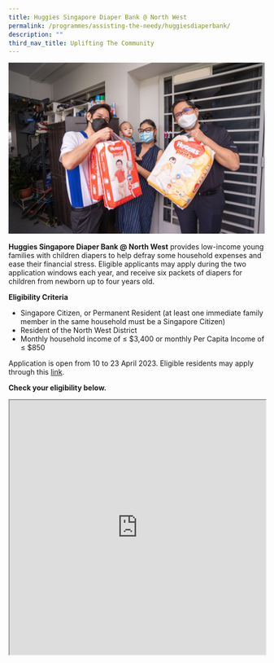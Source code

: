 ```yaml
---
title: Huggies Singapore Diaper Bank @ North West
permalink: /programmes/assisting-the-needy/huggiesdiaperbank/
description: ""
third_nav_title: Uplifting The Community
---
```

![](/images/Programmes/Uplifting%20The%20Community/20220407%20170554%20004.jpg)

**Huggies Singapore Diaper Bank @ North West**&nbsp;provides low-income young families with children diapers to help defray some household expenses and ease their financial stress. Eligible applicants may apply during the two application windows each year, and receive six packets of diapers for children from newborn up to four years old.
  
**Eligibility&nbsp;Criteria**

*   Singapore Citizen, or Permanent Resident (at least one immediate family member in the same household must be a Singapore Citizen)
*   Resident of the North West District&nbsp;
*   Monthly household income of&nbsp;≤ $3,400 or monthly Per Capita Income of ≤ $850

Application is open from 10 to 23 April 2023. Eligible residents may apply through this [link](https://form.gov.sg/#!/61260f45e7eaf10012c6cb33).

**Check your eligibility below.**

<iframe style="width:100%;height:500px" src="https://www.checkfirst.gov.sg/c/fec9bb2c-fae6-401e-a2df-67f2b103940d"></iframe>


